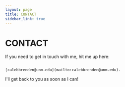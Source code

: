 ```yaml
---
layout: page
title: CONTACT
sidebar_link: true
---
```


<h1 class="page-title">CONTACT</h1>

If you need to get in touch with me, hit me up here: 
```

[calebbrenden@unm.edu](mailto:calebbrenden@unm.edu).

```
I'll get back to you as soon as I can!
